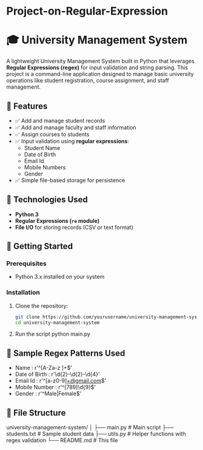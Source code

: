 # Project-on-Regular-Expression
# 🎓 University Management System 

A lightweight University Management System built in Python that leverages **Regular Expressions (regex)** for input validation and string parsing. This project is a command-line application designed to manage basic university operations like student registration, course assignment, and staff management.

## 📌 Features

- ✅ Add and manage student records
- ✅ Add and manage faculty and staff information
- ✅ Assign courses to students
- ✅ Input validation using **regular expressions**:
  - Student Name
  - Date of Birth
  - Email Id
  - Mobile Numbers
  - Gender
- ✅ Simple file-based storage for persistence

## 🧠 Technologies Used

- **Python 3**
- **Regular Expressions (`re` module)**
- **File I/O** for storing records (CSV or text format)

## 🚀 Getting Started

### Prerequisites

- Python 3.x installed on your system

### Installation

1. Clone the repository:
   ```bash
   git clone https://github.com/yourusername/university-management-system.git
   cd university-management-system
2. Run the script
   python main.py
 ## 🧪 Sample Regex Patterns Used
 - Name           :  r'^[A-Za-z ]+$'
 - Date of Birth  :  r'\d{2}-\d{2}-\d{4}'
 - Email Id       :  r'^[a-z0-9]+@gmail.com$'
 - Mobile Number  :  r'^[789]\d{9}$'
 - Gender         :  r'^Male|Female$'

 ## 📁 File Structure

university-management-system/
│
├── main.py                   # Main script
├── students.txt              # Sample student data
├── utils.py                  # Helper functions with regex validation
└── README.md                 # This file

